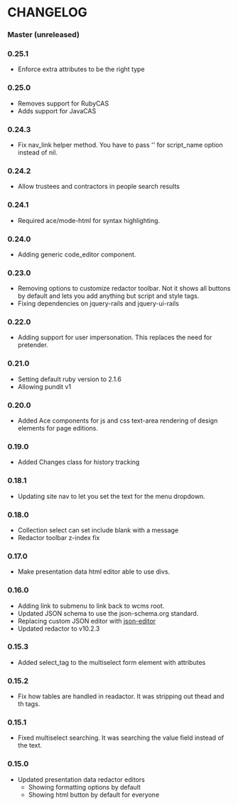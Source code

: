 # CHANGELOG

### Master (unreleased)

### 0.25.1

* Enforce extra attributes to be the right type

### 0.25.0

* Removes support for RubyCAS
* Adds support for JavaCAS

### 0.24.3

* Fix nav_link helper method. You have to pass '' for script_name option instead of nil.

### 0.24.2

* Allow trustees and contractors in people search results

### 0.24.1

* Required ace/mode-html for syntax highlighting.

### 0.24.0

* Adding generic code_editor component.

### 0.23.0

* Removing options to customize redactor toolbar. Not it shows all buttons by default and lets you add anything but script and style tags.
* Fixing dependencies on jquery-rails and jquery-ui-rails

### 0.22.0

* Adding support for user impersonation. This replaces the need for pretender.

### 0.21.0

* Setting default ruby version to 2.1.6
* Allowing pundit v1

### 0.20.0

* Added Ace components for js and css text-area rendering of design elements for page editions.

### 0.19.0

* Added Changes class for history tracking

### 0.18.1

* Updating site nav to let you set the text for the menu dropdown.

### 0.18.0

* Collection select can set include blank with a message
* Redactor toolbar z-index fix

### 0.17.0

* Make presentation data html editor able to use divs.

### 0.16.0

* Adding link to submenu to link back to wcms root.
* Updated JSON schema to use the json-schema.org standard.
* Replacing custom JSON editor with [json-editor](https://github.com/jdorn/json-editor/)
* Updated redactor to v10.2.3

### 0.15.3

* Added select_tag to the multiselect form element with attributes

### 0.15.2

* Fix how tables are handled in readactor. It was stripping out thead and th tags.

### 0.15.1

* Fixed multiselect searching. It was searching the value field instead of the text.

### 0.15.0

* Updated presentation data redactor editors
  * Showing formatting options by default
  * Showing html button by default for everyone
